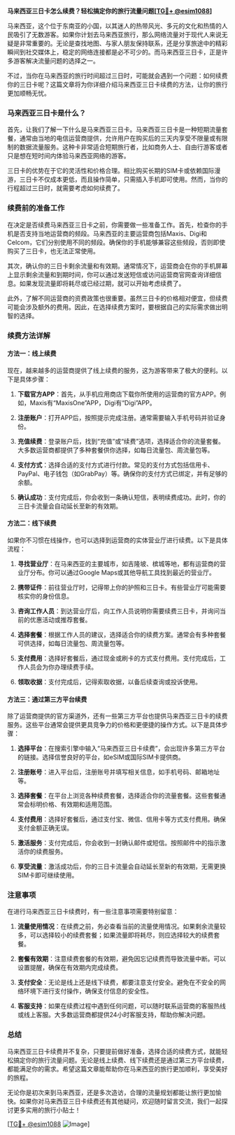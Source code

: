 **马来西亚三日卡怎么续费？轻松搞定你的旅行流量问题[[TG💪+ @esim1088](https://t.me/s/esim1088)]**

马来西亚，这个位于东南亚的小国，以其迷人的热带风光、多元的文化和热情的人民吸引了无数游客。如果你计划去马来西亚旅行，那么网络流量对于现代人来说无疑是非常重要的。无论是查找地图、与家人朋友保持联系，还是分享旅途中的精彩瞬间到社交媒体上，稳定的网络连接都是必不可少的。而马来西亚三日卡，正是许多游客解决流量问题的选择之一。

不过，当你在马来西亚的旅行时间超过三日时，可能就会遇到一个问题：如何续费你的三日卡呢？这篇文章将为你详细介绍马来西亚三日卡续费的方法，让你的旅行更加顺畅无忧。

### 马来西亚三日卡是什么？

首先，让我们了解一下什么是马来西亚三日卡。马来西亚三日卡是一种短期流量套餐，通常由当地的电信运营商提供，允许用户在购买后的三天内享受不限量或有限制的数据流量服务。这种卡非常适合短期旅行者，比如商务人士、自由行游客或者只是想在短时间内体验马来西亚网络的游客。

三日卡的优势在于它的灵活性和价格合理。相比购买长期的SIM卡或依赖国际漫游，三日卡不仅成本更低，而且操作简单，只需插入手机即可使用。然而，当你的行程超过三日时，就需要考虑如何续费了。

### 续费前的准备工作

在决定是否续费马来西亚三日卡之前，你需要做一些准备工作。首先，检查你的手机是否支持当地运营商的频段。马来西亚的主要运营商包括Maxis、Digi和Celcom，它们分别使用不同的频段。确保你的手机能够兼容这些频段，否则即使购买了三日卡，也无法正常使用。

其次，确认你的三日卡剩余流量和有效期。通常情况下，运营商会在你的手机屏幕上显示剩余流量和到期时间，你可以通过发送短信或访问运营商官网查询详细信息。如果发现流量即将耗尽或已经过期，就可以开始考虑续费了。

此外，了解不同运营商的资费政策也很重要。虽然三日卡的价格相对便宜，但续费可能会涉及额外的费用。因此，在选择续费方案时，要根据自己的实际需求做出明智的选择。

### 续费方法详解

#### 方法一：线上续费

现在，越来越多的运营商提供了线上续费的服务，这为游客带来了极大的便利。以下是具体步骤：

1. **下载官方APP**：首先，从手机应用商店下载你所使用的运营商的官方APP。例如，Maxis有“MaxisOne”APP，Digi有“Digi”APP。
   
2. **注册账户**：打开APP后，按照提示完成注册。通常需要输入手机号码并验证身份。

3. **充值续费**：登录账户后，找到“充值”或“续费”选项，选择适合你的流量套餐。大多数运营商都提供了多种套餐供你选择，如每日流量包、周流量包等。

4. **支付方式**：选择合适的支付方式进行付款。常见的支付方式包括信用卡、PayPal、电子钱包（如GrabPay）等。确保你的支付方式已绑定，并有足够的余额。

5. **确认成功**：支付完成后，你会收到一条确认短信，表明续费成功。此时，你的三日卡流量会自动延长至新的有效期。

#### 方法二：线下续费

如果你不习惯在线操作，也可以选择到运营商的实体营业厅进行续费。以下是具体流程：

1. **寻找营业厅**：在马来西亚的主要城市，如吉隆坡、槟城等地，都有运营商的营业厅分布。你可以通过Google Maps或其他导航工具找到最近的营业厅。

2. **携带证件**：前往营业厅时，记得带上你的护照和三日卡。有些营业厅可能需要核实你的身份信息。

3. **咨询工作人员**：到达营业厅后，向工作人员说明你需要续费三日卡，并询问当前的优惠活动或推荐套餐。

4. **选择套餐**：根据工作人员的建议，选择适合你的续费方案。通常会有多种套餐可供选择，如每日流量包、周流量包等。

5. **支付费用**：选择好套餐后，通过现金或刷卡的方式支付费用。支付完成后，工作人员会为你办理续费手续。

6. **领取收据**：支付完成后，记得索取收据，以备后续查询或投诉使用。

#### 方法三：通过第三方平台续费

除了运营商提供的官方渠道外，还有一些第三方平台也提供马来西亚三日卡的续费服务。这些平台通常会提供更具竞争力的价格和更便捷的操作方式。以下是具体步骤：

1. **选择平台**：在搜索引擎中输入“马来西亚三日卡续费”，会出现许多第三方平台的链接。选择信誉良好的平台，如eSIM或国际SIM卡提供商。

2. **注册账号**：进入平台后，注册账号并填写相关信息，如手机号码、邮箱地址等。

3. **选择套餐**：在平台上浏览各种续费套餐，选择适合你的流量套餐。这些套餐通常会标明价格、有效期和适用范围。

4. **支付费用**：选择好套餐后，通过支付宝、微信、信用卡等方式支付费用。确保支付金额正确无误。

5. **激活服务**：支付完成后，你会收到一封确认邮件或短信。按照邮件中的指示激活你的续费服务。

6. **享受流量**：激活成功后，你的三日卡流量会自动延长至新的有效期，无需更换SIM卡即可继续使用。

### 注意事项

在进行马来西亚三日卡续费时，有一些注意事项需要特别留意：

1. **流量使用情况**：在续费之前，务必查看当前的流量使用情况。如果剩余流量较多，可以选择较小的续费套餐；如果流量即将耗尽，则应选择较大的续费套餐。

2. **套餐有效期**：注意续费套餐的有效期，避免因忘记续费而导致流量中断。可以设置提醒，确保在有效期内完成续费。

3. **支付安全**：无论是线上还是线下续费，都要注意支付安全。避免在不安全的网络环境下进行支付操作，确保支付信息的安全性。

4. **客服支持**：如果在续费过程中遇到任何问题，可以随时联系运营商的客服热线或线上客服。大多数运营商都提供24小时客服支持，帮助你解决问题。

### 总结

马来西亚三日卡续费并不复杂，只要提前做好准备，选择合适的续费方式，就能轻松搞定你的旅行流量问题。无论是线上续费、线下续费还是通过第三方平台续费，都能满足你的需求。希望这篇文章能帮助你在马来西亚的旅行更加顺利，享受美好的旅程。

无论你是初次来到马来西亚，还是多次造访，合理的流量规划都能让旅行更加愉快。如果你对马来西亚三日卡续费还有其他疑问，欢迎随时留言交流，我们一起探讨更多实用的旅行小贴士！

[[TG💪+ @esim1088](https://t.me/s/esim1088) ![Image](https://i.postimg.cc/4NQfJmqS/Snipaste-2025-05-13-00-14-12.png)]